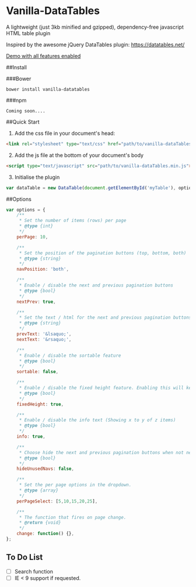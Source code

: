 # Vanilla-DataTables
A lightweight (just 3kb minified and gzipped), dependency-free javascript HTML table plugin

Inspired by the awesome jQuery DataTables plugin: https://datatables.net/

[Demo with all features enabled](http://codepen.io/Mobius1/full/VadmKb/)

##Install

###Bower
```
bower install vanilla-datatables
```
###npm

```
Coming soon....
```

##Quick Start

1. Add the css file in your document's head:

```html
<link rel="stylesheet" type="text/css" href="path/to/vanilla-dataTables.min.css">
```

2. Add the js file at the bottom of your document's body

```html
<script type="text/javascript" src="path/to/vanilla-dataTables.min.js">
```

3. Initialise the plugin

```javascript
var dataTable = new DataTable(document.getElementById('myTable'), options);
```

##Options

```javascript
var options = {
	/**
	 * Set the number of items (rows) per page
	 * @type {int}
	 */
	perPage: 10,

	/**
	 * Set the position of the pagination buttons (top, bottom, both)
	 * @type {string}
	 */
	navPosition: 'both',

	/**
	 * Enable / disable the next and previous pagination buttons
	 * @type {bool}
	 */
	nextPrev: true,

	/**
	 * Set the text / html for the next and previous pagination buttons
	 * @type {string}
	 */
	prevText: '&lsaquo;',
	nextText: '&rsaquo;',

	/**
	 * Enable / disable the sortable feature
	 * @type {bool}
	 */
	sortable: false,

	/**
	 * Enable / disable the fixed height feature. Enabling this will keep the bottom container fixed in place
	 * @type {bool}
	 */
	fixedHeight: true,

	/**
	 * Enable / disable the info text (Showing x to y of z items)
	 * @type {bool}
	 */
	info: true,

	/**
	 * Choose hide the next and previous pagination buttons when not needed. Leaving this disabled will just disable the buttons.
	 * @type {bool}
	 */
	hideUnusedNavs: false,

	/**
	 * Set the per page options in the dropdown.
	 * @type {array}
	 */
	perPageSelect: [5,10,15,20,25],

	/**
	 * The function that fires on page change.
	 * @return {void}
	 */
	change: function() {},
};
```

## To Do List

- [ ] Search function
- [ ] IE < 9 support if requested.
